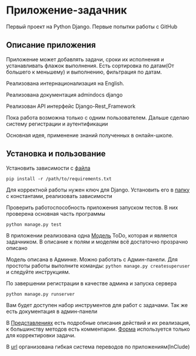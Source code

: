 # Приложение-задачник

Первый проект на Python Django. Первые попытки работы с GitHub

## Описание приложения

Приложение может добавлять задачи, сроки их исполнения и устанавливать флажок выполнения. Есть сортировка по датам(От
большего к меньшему) и выполнению, фильтрация по датам.

Реализована интернационализация на English.

Реализована документация admindocs django

Реализован API интерфейс Django-Rest_Framework

Пока работа возможна только с одним пользователем. Дальше сделаю систему регистрации и аутентификации

Основная идея, применение знаний полученных в онлайн-школе.

## Установка и пользование

Установить зависимости с [файла](requirements.txt)

`pip install -r /path/to/requirements.txt`

Для корректной работы нужен ключ для Django. Установить его в [папку](ToDoList_project/my_constants_example.py) с
константами, реализовать зависимости

Проверить работоспособность приложения запуском тестов. В них проверена основная часть программы

`python manage.py test`


В приложении реализована одна [Модель](app_todo/models.py) ToDo, которая и является задачником. В описание к полям и
моделям всё достаточно прозрачно описано

Модель описана в Админке. Можно работать с Админ-панели. Для простоты работы выполните команды:
`python manage.py createsuperuser` и следуйте инструкциям.

По завершении регистрации в качестве админа и запуска сервера

`python manage.py runserver`

Вам будет доступен набор инструментов для работ с задачами. Так же есть документация в админ-панели

В [Представлениях](app_todo/views.py) есть подробные описания действий и их реализация, к большинству методов есть
комментарии. [Форма](app_todo/forms.py) используется только для корректировки задачи.

В [url](ToDoList_project/urls.py) организована гибкая система переводов по приложениям(InClude)
